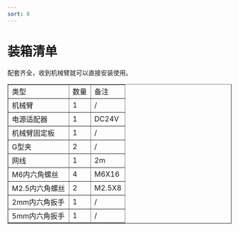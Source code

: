 ```yaml
---
sort: 8
---
```


# 装箱清单

配套齐全，收到机械臂就可以直接安装使用。

<center>
<table border="1">
    <tr><td>类型</td><td>数量</td><td>备注</td></tr>
    <tr><td>机械臂</td><td>1</td><td>/</td></tr>
    <tr><td>电源适配器</td><td>1</td><td>DC24V</td></tr>
    <tr><td>机械臂固定板</td><td>1</td><td>/</td></tr>
    <tr><td>G型夹</td><td>2</td><td>/</td></tr>
    <tr><td>网线</td><td>1</td><td>2m</td><tr>
    <tr><td>M6内六角螺丝</td><td>4</td><td>M6X16</td></tr>
    <tr><td>M2.5内六角螺丝</td><td>2</td><td>M2.5X8</td></tr>
    <tr><td>2mm内六角扳手</td><td>1</td><td>/</td></tr>
    <tr><td>5mm内六角扳手</td><td>1</td><td>/</td></tr>
</table>
</center>